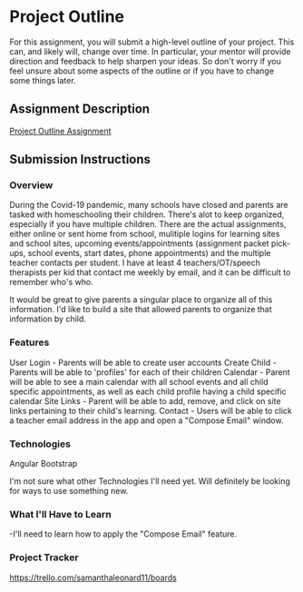 # Project Outline
For this assignment, you will submit a high-level outline of your project. This can, and likely will, change over time. In particular, your mentor will provide direction and feedback to help sharpen your ideas. So don't worry if you feel unsure about some aspects of the outline or if you have to change some things later.

## Assignment Description
[Project Outline Assignment](https://education.launchcode.org/liftoff/modules/assignments/project-outline)

## Submission Instructions

### Overview

During the Covid-19 pandemic, many schools have closed and parents are tasked with homeschooling their children.  There's alot to keep organized, especially if you have multiple children.  There are the actual assignments, either online or sent home from school, mulitiple logins for learning sites and school sites, upcoming events/appointments (assignment packet pick-ups, school events, start dates, phone appointments) and the multiple teacher contacts per student.  I have at least 4 teachers/OT/speech therapists per kid that contact me weekly by email, and it can be difficult to remember who's who. 

It would be great to give parents a singular place to organize all of this information. I'd like to build a site that allowed parents to organize that information by child.

### Features
User Login - Parents will be able to create user accounts
Create Child - Parents will be able to 'profiles' for each of their children
Calendar - Parent will be able to see a main calendar with all school events and all child specific appointments, as well as each child profile having a child specific calendar
Site Links - Parent will be able to add, remove, and click on site links pertaining to their child's learning.
Contact - Users will be able to click a teacher email address in the app and open a "Compose Email" window. 

### Technologies
Angular
Bootstrap
 
I'm not sure what other Technologies I'll need yet.  Will definitely be looking for ways to use something new.
### What I'll Have to Learn
-I'll need to learn how to apply the "Compose Email" feature.
### Project Tracker
https://trello.com/samanthaleonard11/boards
